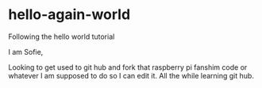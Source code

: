 # hello-again-world
Following the hello world tutorial

I am Sofie,

Looking to get used to git hub and fork that raspberry pi fanshim code or whatever I am supposed to do so I can edit it. All the while learning git hub. 
